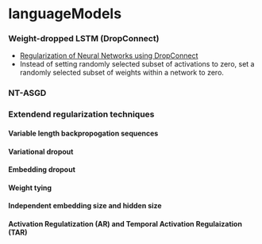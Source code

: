 # languageModels

### Weight-dropped LSTM (DropConnect)
  - [Regularization of Neural Networks using DropConnect](https://cs.nyu.edu/~wanli/dropc/dropc.pdf)
  - Instead of setting randomly selected subset of activations to zero, set a randomly selected subset of weights within a network to zero.
### NT-ASGD 
### Extendend regularization techniques 
#### Variable length backpropogation sequences 
#### Variational dropout 
#### Embedding dropout 
#### Weight tying 
#### Independent embedding size and hidden size 
#### Activation Regulatization (AR) and Temporal Activation Regulaization (TAR)

